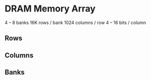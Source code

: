 # DRAM Memory Array

4 – 8 banks
16K rows / bank
1024 columns / row
4 – 16 bits / column

## Rows

## Columns

## Banks
